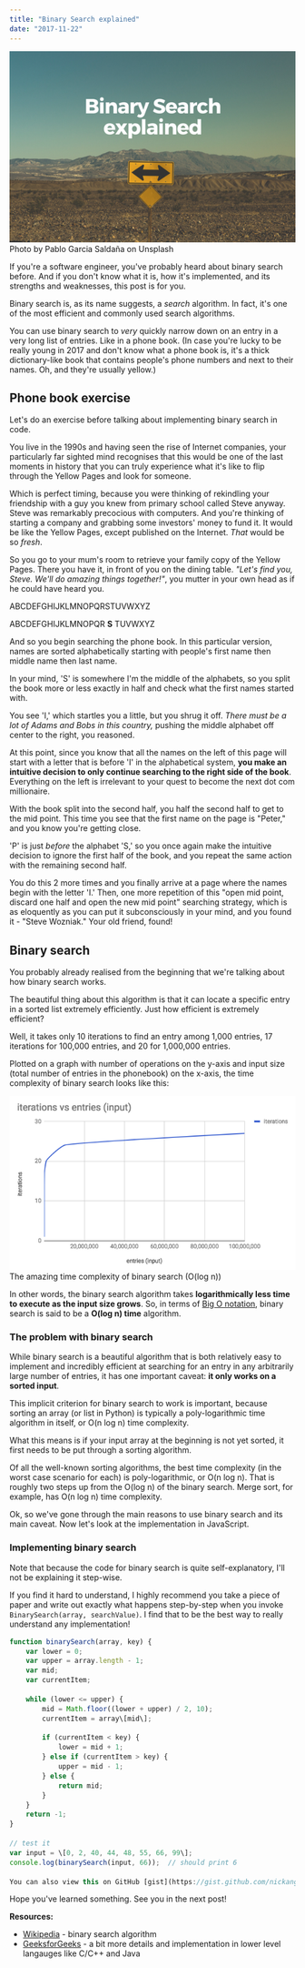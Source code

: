 ```yaml
---
title: "Binary Search explained"
date: "2017-11-22"
---
```


![binary search blog banner nickang](images/BSP-binary-search-2.png) Photo by Pablo Garcia Saldaña on Unsplash

If you're a software engineer, you've probably heard about binary search before. And if you don't know what it is, how it's implemented, and its strengths and weaknesses, this post is for you.

Binary search is, as its name suggests, a _search_ algorithm. In fact, it's one of the most efficient and commonly used search algorithms.

You can use binary search to _very_ quickly narrow down on an entry in a very long list of entries. Like in a phone book. (In case you're lucky to be really young in 2017 and don't know what a phone book is, it's a thick dictionary-like book that contains people's phone numbers and next to their names. Oh, and they're usually yellow.)

## Phone book exercise

Let's do an exercise before talking about implementing binary search in code.

You live in the 1990s and having seen the rise of Internet companies, your particularly far sighted mind recognises that this would be one of the last moments in history that you can truly experience what it's like to flip through the Yellow Pages and look for someone.

Which is perfect timing, because you were thinking of rekindling your friendship with a guy you knew from primary school called Steve anyway. Steve was remarkably precocious with computers. And you're thinking of starting a company and grabbing some investors' money to fund it. It would be like the Yellow Pages, except published on the Internet. _That_ would be so _fresh_.

So you go to your mum's room to retrieve your family copy of the Yellow Pages. There you have it, in front of you on the dining table. _"Let's find you, Steve. We'll do amazing things together!"_, you mutter in your own head as if he could have heard you.

ABCDEFGHIJKLMNOPQRSTUVWXYZ

ABCDEFGHIJKLMNOPQR **S** TUVWXYZ

And so you begin searching the phone book. In this particular version, names are sorted alphabetically starting with people's first name then middle name then last name.

In your mind, 'S' is somewhere I'm the middle of the alphabets, so you split the book more or less exactly in half and check what the first names started with.

You see 'I,' which startles you a little, but you shrug it off. _There must be a lot of Adams and Bobs in this country,_ pushing the middle alphabet off center to the right, you reasoned.

At this point, since you know that all the names on the left of this page will start with a letter that is before 'I' in the alphabetical system, **you make an intuitive decision to only continue searching to the right side of the book**. Everything on the left is irrelevant to your quest to become the next dot com millionaire.

With the book split into the second half, you half the second half to get to the mid point. This time you see that the first name on the page is "Peter," and you know you're getting close.

'P' is just _before_ the alphabet 'S,' so you once again make the intuitive decision to ignore the first half of the book, and you repeat the same action with the remaining second half.

You do this 2 more times and you finally arrive at a page where the names begin with the letter 'I.' Then, one more repetition of this "open mid point, discard one half and open the new mid point" searching strategy, which is as eloquently as you can put it subconsciously in your mind, and you found it - "Steve Wozniak." Your old friend, found!

## Binary search

You probably already realised from the beginning that we're talking about how binary search works.

The beautiful thing about this algorithm is that it can locate a specific entry in a sorted list extremely efficiently. Just how efficient is extremely efficient?

Well, it takes only 10 iterations to find an entry among 1,000 entries, 17 iterations for 100,000 entries, and 20 for 1,000,000 entries.

Plotted on a graph with number of operations on the y-axis and input size (total number of entries in the phonebook) on the x-axis, the time complexity of binary search looks like this:

![binary search graph nickang blog](images/binary-search-graph.png) The amazing time complexity of binary search (O(log n))

In other words, the binary search algorithm takes **logarithmically less time to execute as the input size grows**. So, in terms of [Big O notation](/2017-11-15-algorithm-time-complexity-big-o-notation/), binary search is said to be a **O(log n) time** algorithm.

### The problem with binary search

While binary search is a beautiful algorithm that is both relatively easy to implement and incredibly efficient at searching for an entry in any arbitrarily large number of entries, it has one important caveat: **it only works on a sorted input**.

This implicit criterion for binary search to work is important, because sorting an array (or list in Python) is typically a poly-logarithmic time algorithm in itself, or O(n log n) time complexity.

What this means is if your input array at the beginning is not yet sorted, it first needs to be put through a sorting algorithm.

Of all the well-known sorting algorithms, the best time complexity (in the worst case scenario for each) is poly-logarithmic, or O(n log n). That is roughly two steps up from the O(log n) of the binary search. Merge sort, for example, has O(n log n) time complexity.

Ok, so we've gone through the main reasons to use binary search and its main caveat. Now let's look at the implementation in JavaScript.

### Implementing binary search

Note that because the code for binary search is quite self-explanatory, I'll not be explaining it step-wise.

If you find it hard to understand, I highly recommend you take a piece of paper and write out exactly what happens step-by-step when you invoke `BinarySearch(array, searchValue)`. I find that to be the best way to really understand any implementation!

```js
function binarySearch(array, key) {
    var lower = 0;
    var upper = array.length - 1;
    var mid;
    var currentItem;
    
    while (lower <= upper) {
        mid = Math.floor((lower + upper) / 2, 10);
        currentItem = array\[mid\];
        
        if (currentItem < key) {
            lower = mid + 1;
        } else if (currentItem > key) {
            upper = mid - 1;
        } else {
            return mid;
        }
    }
    return -1;
}

// test it
var input = \[0, 2, 40, 44, 48, 55, 66, 99\];
console.log(binarySearch(input, 66));  // should print 6

You can also view this on GitHub [gist](https://gist.github.com/nickangtc/4374ea5660f6bbf2b97db5c6d719009f) and star it to keep a copy for future reference.
```

Hope you've learned something. See you in the next post!

**Resources:**

- [Wikipedia](https://en.wikipedia.org/wiki/Binary_search_algorithm) - binary search algorithm
- [GeeksforGeeks](http://www.geeksforgeeks.org/binary-search/) - a bit more details and implementation in lower level langauges like C/C++ and Java
